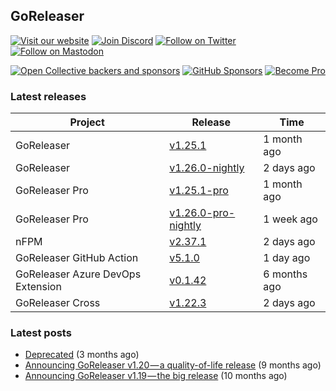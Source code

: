 ## GoReleaser

[![Visit our website](https://img.shields.io/badge/website-4285F4?style=for-the-badge&logo=googlechrome&logoColor=white)](https://goreleaser.com)
[![Join Discord](https://img.shields.io/badge/Discord-5865F2?style=for-the-badge&logo=discord&logoColor=white)](https://discord.gg/RGEBtg8vQ6)
[![Follow on Twitter](https://img.shields.io/badge/twitter-1DA1F2?style=for-the-badge&logo=twitter&logoColor=white)](https://twitter.com/goreleaser)
[![Follow on Mastodon](https://img.shields.io/badge/mastodon-6364FF?style=for-the-badge&logo=mastodon&logoColor=white)](https://fosstodon.org/@goreleaser)

[![Open Collective backers and sponsors](https://img.shields.io/opencollective/all/goreleaser?logo=opencollective&style=for-the-badge)](https://opencollective.com/goreleaser)
[![GitHub Sponsors](https://img.shields.io/github/sponsors/caarlos0?logo=github&style=for-the-badge)](https://github.com/sponsors/caarlos0)
[![Become Pro](https://img.shields.io/badge/pro_license-36A9AE?style=for-the-badge&logo=gumroad&logoColor=white)](https://goreleaser.com/pro)

### Latest releases


| Project                           | Release                                                                                         | Time        |
| --------------------------------- | ----------------------------------------------------------------------------------------------- | ----------- |
| GoReleaser | [v1.25.1](https://github.com/goreleaser/goreleaser/releases/tag/v1.25.1) | 1 month ago |
| GoReleaser | [v1.26.0-nightly](https://github.com/goreleaser/goreleaser/releases/tag/nightly) | 2 days ago |
| GoReleaser Pro | [v1.25.1-pro](https://github.com/goreleaser/goreleaser-pro/releases/tag/v1.25.1-pro) | 1 month ago |
| GoReleaser Pro | [v1.26.0-pro-nightly](https://github.com/goreleaser/goreleaser-pro/releases/tag/nightly) | 1 week ago |
| nFPM | [v2.37.1](https://github.com/goreleaser/nfpm/releases/tag/v2.37.1) | 2 days ago |
| GoReleaser GitHub Action | [v5.1.0](https://github.com/goreleaser/goreleaser-action/releases/tag/v5.1.0) | 1 day ago |
| GoReleaser Azure DevOps Extension | [v0.1.42](https://github.com/goreleaser/goreleaser-azure-devops-extension/releases/tag/v0.1.42) | 6 months ago |
| GoReleaser Cross | [v1.22.3](https://github.com/goreleaser/goreleaser-cross/releases/tag/v1.22.3) | 2 days ago |


### Latest posts
- [Deprecated](https://blog.goreleaser.com/deprecated-2c73be35b208?source=rss----17aa0cbd263f---4) (3 months ago)
- [Announcing GoReleaser v1.20 — a quality-of-life release](https://blog.goreleaser.com/announcing-goreleaser-v1-20-a-quality-of-life-release-1d5f847e87ed?source=rss----17aa0cbd263f---4) (9 months ago)
- [Announcing GoReleaser v1.19 — the big release](https://blog.goreleaser.com/announcing-goreleaser-v1-19-the-big-release-b01565c72658?source=rss----17aa0cbd263f---4) (10 months ago)
